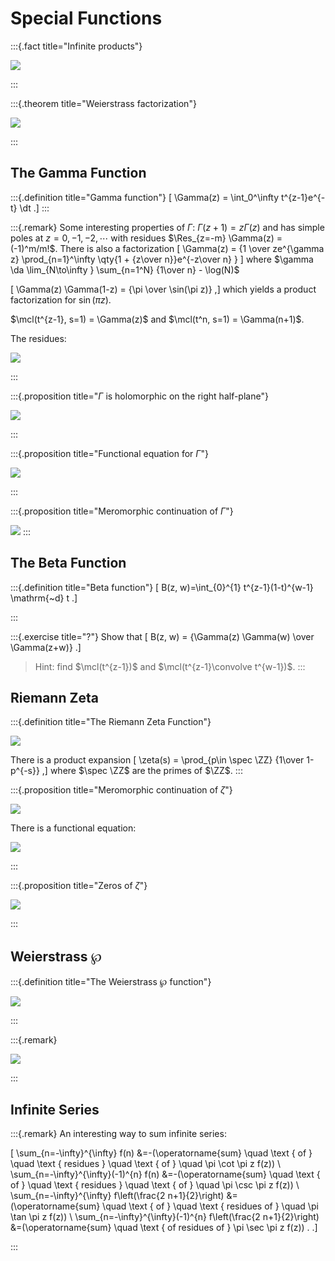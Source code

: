 # Special Functions

:::{.fact title="Infinite products"}

![](figures/2021-12-14_17-36-04.png)

:::

:::{.theorem title="Weierstrass factorization"}

![](figures/2021-12-14_17-36-26.png)

:::

## The Gamma Function

:::{.definition title="Gamma function"}
\[
\Gamma(z) = \int_0^\infty t^{z-1}e^{-t} \dt
.\]
:::

:::{.remark}
Some interesting properties of $\Gamma$:
$\Gamma(z+1) = z\Gamma(z)$ and has simple poles at $z=0,-1,-2,\cdots$ with residues $\Res_{z=-m} \Gamma(z) = (-1)^m/m!$.
There is also a factorization
\[
\Gamma(z) = {1 \over ze^{\gamma z} \prod_{n=1}^\infty \qty{1 + {z\over n}}e^{-z\over n} }
\]
where $\gamma \da \lim_{N\to\infty } \sum_{n=1^N} {1\over n} - \log(N)$

\[
\Gamma(z) \Gamma(1-z) = {\pi \over \sin(\pi z)}
,\]
which yields a product factorization for $\sin(\pi z)$.

$\mcl(t^{z-1}, s=1) = \Gamma(z)$ and $\mcl(t^n, s=1) = \Gamma(n+1)$.

The residues:

![](figures/2021-12-19_19-59-45.png)

:::

:::{.proposition title="$\Gamma$ is holomorphic on the right half-plane"}

![](figures/2021-12-19_19-58-16.png)

:::

:::{.proposition title="Functional equation for $\Gamma$"}

![](figures/2021-12-19_19-58-44.png)

:::

:::{.proposition title="Meromorphic continuation of $\Gamma$"}

![](figures/2021-12-19_19-59-05.png)
:::

## The Beta Function


:::{.definition title="Beta function"}
\[
B(z, w)=\int_{0}^{1} t^{z-1}(1-t)^{w-1} \mathrm{~d} t
.\]

:::

:::{.exercise title="?"}
Show that
\[
B(z, w) = {\Gamma(z) \Gamma(w) \over \Gamma(z+w)}
.\]

> Hint: find $\mcl(t^{z-1})$ and $\mcl(t^{z-1}\convolve t^{w-1})$.
:::



## Riemann Zeta

:::{.definition title="The Riemann Zeta Function"}

![](figures/2021-12-19_20-00-12.png)

There is a product expansion
\[
\zeta(s) = \prod_{p\in \spec \ZZ} {1\over 1-p^{-s}}
,\]
where $\spec \ZZ$ are the primes of $\ZZ$.
:::

:::{.proposition title="Meromorphic continuation of $\zeta$"}

![](figures/2021-12-19_20-00-54.png)

There is a functional equation:

![](figures/2021-12-19_20-03-08.png)

:::

:::{.proposition title="Zeros of $\zeta$"}

![](figures/2021-12-19_20-02-43.png)

:::

## Weierstrass $\wp$

:::{.definition title="The Weierstrass $\wp$ function"}

![](figures/2021-12-19_22-33-34.png)

:::

:::{.remark}

![](figures/2021-12-19_22-34-18.png)

:::


## Infinite Series


:::{.remark}
An interesting way to sum infinite series:

\[
\sum_{n=-\infty}^{\infty} f(n) &=-(\operatorname{sum} \quad \text { of } \quad \text { residues } \quad \text { of } \quad \pi \cot \pi z f(z)) \\
\sum_{n=-\infty}^{\infty}(-1)^{n} f(n) &=-(\operatorname{sum} \quad \text { of } \quad \text { residues } \quad \text { of } \quad \pi \csc \pi z f(z)) \\
\sum_{n=-\infty}^{\infty} f\left(\frac{2 n+1}{2}\right) &=(\operatorname{sum} \quad \text { of } \quad \text { residues of } \quad \pi \tan \pi z f(z)) \\
\sum_{n=-\infty}^{\infty}(-1)^{n} f\left(\frac{2 n+1}{2}\right) &=(\operatorname{sum} \quad \text { of residues of } \pi \sec \pi z f(z)) .
.\]

:::

